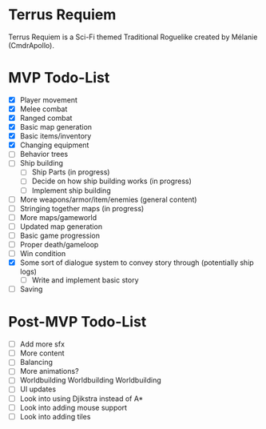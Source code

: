 # Terrus Requiem
Terrus Requiem is a Sci-Fi themed Traditional Roguelike created by Mélanie (CmdrApollo).

# MVP Todo-List
- [x] Player movement
- [x] Melee combat
- [x] Ranged combat
- [x] Basic map generation
- [x] Basic items/inventory
- [x] Changing equipment
- [ ] Behavior trees
- [ ] Ship building
    - [ ] Ship Parts (in progress)
    - [ ] Decide on how ship building works (in progress)
    - [ ] Implement ship building
- [ ] More weapons/armor/item/enemies (general content)
- [ ] Stringing together maps (in progress)
- [ ] More maps/gameworld
- [ ] Updated map generation
- [ ] Basic game progression
- [ ] Proper death/gameloop
- [ ] Win condition
- [x] Some sort of dialogue system to convey story through (potentially ship logs)
    - [ ] Write and implement basic story
- [ ] Saving

# Post-MVP Todo-List
- [ ] Add more sfx
- [ ] More content
- [ ] Balancing
- [ ] More animations?
- [ ] Worldbuilding Worldbuilding Worldbuilding
- [ ] UI updates
- [ ] Look into using Djikstra instead of A*
- [ ] Look into adding mouse support
- [ ] Look into adding tiles